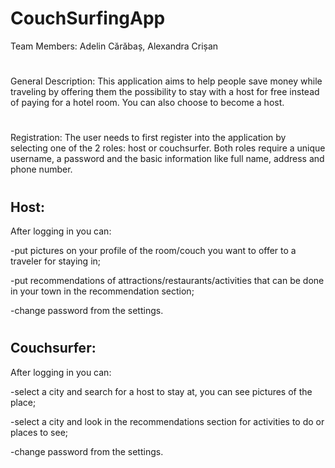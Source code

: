 # CouchSurfingApp
Team Members: Adelin Cărăbaș, Alexandra Crișan
#
General Description: This application aims to help people save money while traveling by
offering them the possibility to stay with a host for free instead of paying for a hotel room. You
can also choose to become a host.
#
Registration: The user needs to first register into the application by selecting one of the 2 roles:
host or couchsurfer. Both roles require a unique username, a password and the basic information
like full name, address and phone number.
#
## Host:

After logging in you can:

-put pictures on your profile of the room/couch you want to offer to a traveler for staying in;

-put recommendations of attractions/restaurants/activities that can be done in your town in the
recommendation section;

-change password from the settings.
#
## Couchsurfer:

After logging in you can:

-select a city and search for a host to stay at, you can see pictures of the place;

-select a city and look in the recommendations section for activities to do or places to see;

-change password from the settings.
